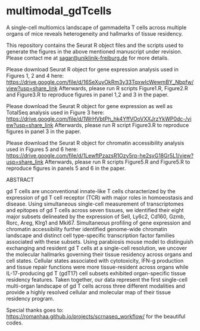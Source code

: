 # multimodal_gdTcells

A single-cell multiomics landscape of gammadelta T cells across multiple organs of mice reveals heterogeneity and hallmarks of tissue residency.


This repository contains the Seurat R object files and the scripts used to generate the figures in the above mentioned manuscript under revision. Please contact me at sagar@uniklinik-freiburg.de for more details.

Please download Seurat R object for gene expression analysis used in Figures 1, 2 and 4 here:
https://drive.google.com/file/d/16SeXuyOkRm3y33TqxwIcWewmBY_Nbpfw/view?usp=share_link
Afterwards, please run R scripts Figure1.R, Figure2.R and Figure3.R to reproduce figures in panel 1,2 and 3 in the paper.

Please download the Seurat R object for gene expression as well as TotalSeq analysis used in Figure 3 here:
https://drive.google.com/file/d/1WrHVbtPh_hk4YffVOoVXXJrzYkWP0dc-/view?usp=share_link
Afterwards, please run R script Figure3.R to reproduce figures in panel 3 in the paper.

Please download the Seurat R object for chromatin accessibility analysis used in Figures 5 and 6 here:
https://drive.google.com/file/d/1LewftPzazsR1Ozy5rp-he2syG18Gr5L1/view?usp=share_link
Afterwards, please run R scripts Figure5.R and Figure5.R to reproduce figures in panels 5 and 6 in the paper.


ABSTRACT

gd T cells are unconventional innate-like T cells characterized by the expression of gd T cell receptor (TCR) with major roles in homoeostasis and disease. Using simultaneous single-cell measurement of transcriptomes and epitopes of gd T cells across seven tissues, we identified their eight major subsets delineated by the expression of Sell, Ly6c2, Cd160, Gzmb, Rorc, Areg, Klrg1 and Mki67. Simultaneous profiling of gene expression and chromatin accessibility further identified genome-wide chromatin landscape and distinct cell type-specific transcription factor families associated with these subsets. Using parabiosis mouse model to distinguish exchanging and resident gd T cells at a single-cell resolution, we uncover the molecular hallmarks governing their tissue residency across organs and cell states. Cellular states associated with cytotoxicity, IFN-g production and tissue repair functions were more tissue-resident across organs while IL-17-producing gd T (gdT17) cell subsets exhibited organ-specific tissue residency features. Taken together, our data represent the first single-cell multi-organ landscape of gd T cells across three different modalities and provide a highly resolved cellular and molecular map of their tissue residency program.


Special thanks goes to: https://romanhaa.github.io/projects/scrnaseq_workflow/ for the beautiful codes.

